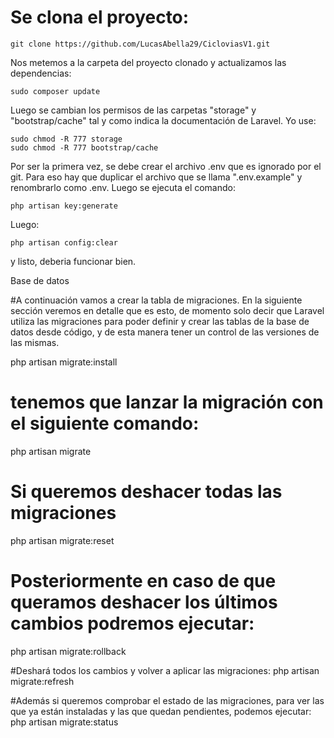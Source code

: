 # Se clona el proyecto:

	git clone https://github.com/LucasAbella29/CicloviasV1.git

Nos metemos a la carpeta del proyecto clonado y actualizamos las dependencias:

	sudo composer update

Luego se cambian los permisos de las carpetas "storage" y "bootstrap/cache" tal y como indica la documentación de Laravel. Yo use:

	sudo chmod -R 777 storage
	sudo chmod -R 777 bootstrap/cache

Por ser la primera vez, se debe crear el archivo .env que es ignorado por el git. Para eso hay que duplicar el archivo que se llama ".env.example" y renombrarlo como .env. Luego se ejecuta el comando:

	php artisan key:generate

Luego:

	php artisan config:clear

y listo, deberia funcionar bien.

Base de datos

#A continuación vamos a crear la tabla de migraciones. En la siguiente sección veremos en detalle que es esto, de momento solo decir que Laravel utiliza las migraciones para poder definir y crear las tablas de la base de datos desde código, y de esta manera tener un control de las versiones de las mismas.

php artisan migrate:install

# tenemos que lanzar la migración con el siguiente comando:
php artisan migrate

# Si queremos deshacer todas las migraciones
php artisan migrate:reset

# Posteriormente en caso de que queramos deshacer los últimos cambios podremos ejecutar:
php artisan migrate:rollback

#Deshará todos los cambios y volver a aplicar las migraciones:
php artisan migrate:refresh

#Además si queremos comprobar el estado de las migraciones, para ver las que ya están instaladas y las que quedan pendientes, podemos ejecutar:
php artisan migrate:status
